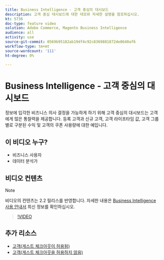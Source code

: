 ```yaml
---
title: Business Intelligence - 고객 중심의 대시보드
description: 고객 중심 대시보드에 대한 데모와 자세한 설명을 참조하십시오.
kt: 5736
doc-type: feature video
solution: Adobe Commerce, Magento Business Intelligence
audience: all
activity: use
source-git-commit: 0569b95182ab19df4c92c8369881872de0640af6
workflow-type: tm+mt
source-wordcount: '111'
ht-degree: 0%

---
```



# Business Intelligence - 고객 중심의 대시보드

정보에 입각한 비즈니스 의사 결정을 가능하게 하기 위해 고객 중심의 대시보드는 고객에게 많은 통찰력을 제공합니다. 등록 고객과 신규 고객, 고객 라이프타임 값, 고객 그룹별로 구분된 수익 및 고객의 쿠폰 사용량에 대한 예입니다.

## 이 비디오 누구?

- 비즈니스 사용자
- 데이터 분석가

## 비디오 컨텐츠

>[!NOTE]
>
>비디오의 컨텐츠는 2.2 릴리스를 반영합니다. 자세한 내용은 [Business Intelligence 사용 안내서](https://docs.magento.com/mbi/) 최신 정보를 확인하십시오.

>[!VIDEO](https://video.tv.adobe.com/v/35990?quality=12&learn=on)

## 추가 리소스

- [고객(게스트 체크아웃이 허용됨)](https://docs.magento.com/mbi/data-user/dashboards/dashboards-pro.html#customers-guest-checkout-allowed)
- [고객(게스트 체크아웃을 허용하지 않음)](https://docs.magento.com/mbi/data-user/dashboards/dashboards-pro.html#customers-no-guest-checkout-allowed)
